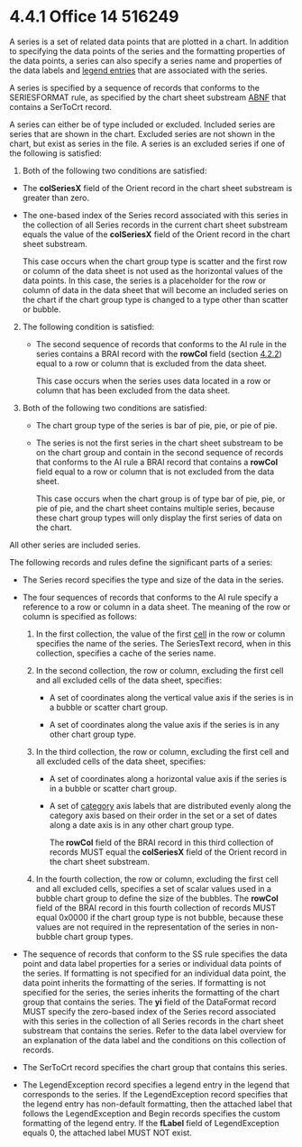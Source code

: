 <html dir="LTR" xmlns:mshelp="http://msdn.microsoft.com/mshelp" xmlns:ddue="http://ddue.schemas.microsoft.com/authoring/2003/5" xmlns:xlink="http://www.w3.org/1999/xlink" xmlns:tool="http://www.microsoft.com/tooltip">
 <body>
 <div id="header">
 <h1 class="heading">4.4.1 Office 14 516249</h1>
 </div>
 <div id="mainSection">
 <div id="mainBody">
 <div id="allHistory" class="saveHistory"></div>
 <div id="sectionSection0" class="section" name="collapseableSection">
 

<p>A series is a set of related data points that are plotted in
a chart. In addition to specifying the data points of the series and the
formatting properties of the data points, a series can also specify a series
name and properties of the data labels and <a href="f6104033-4e55-48ec-9da1-1b5b736b4dec.md#gt_6c27eb24-fb59-4bc8-8962-9cdac46a748e">legend entries</a> that are
associated with the series.</p>

<p>A series is specified by a sequence of records that conforms
to the SERIESFORMAT rule, as specified by the chart sheet substream <a href="f6104033-4e55-48ec-9da1-1b5b736b4dec.md#gt_24ddbbb4-b79e-4419-96ec-0fdd229c9ebf">ABNF</a> that contains a
SerToCrt record.</p>

<p>A series can either be of type included or excluded.
Included series are series that are shown in the chart. Excluded series are not
shown in the chart, but exist as series in the file. A series is an excluded
series if one of the following is satisfied:</p>

<ol><li><p><span> </span>Both of the
following two conditions are satisfied:</p>

</li></ol><ul><li><p><span><span> 
</span></span>The <b>colSeriesX</b> field of the Orient record in the chart
sheet substream is greater than zero.</p>

</li><li><p><span><span> 
</span></span>The one-based index of the Series record associated with this
series in the collection of all Series records in the current chart sheet
substream equals the value of the <b>colSeriesX</b> field of the Orient record
in the chart sheet substream.</p>

<p>This case occurs when the chart group type is scatter
and the first row or column of the data sheet is not used as the horizontal
values of the data points. In this case, the series is a placeholder for the
row or column of data in the data sheet that will become an included series on
the chart if the chart group type is changed to a type other than scatter or
bubble.</p>

</li></ul><ol start="2."><li><p><span> </span>The following
condition is satisfied:</p>

<ul><li><p><span><span> </span></span>The
second sequence of records that conforms to the AI rule in the series contains
a BRAI record with the <b>rowCol</b> field (section <a href="a216dd15-2641-4bcb-9f22-a9d5b67a8970.md">4.2.2</a>) equal to a row or
column that is excluded from the data sheet.</p>

<p>This case occurs when the
series uses data located in a row or column that has been excluded from the
data sheet.</p>

</li></ul></li><li><p><span> </span>Both of the
following two conditions are satisfied:</p>

<ul><li><p><span><span> </span></span>The
chart group type of the series is bar of pie, pie, or pie of pie.</p>

</li><li><p><span><span> </span></span>The
series is not the first series in the chart sheet substream to be on the chart
group and contain in the second sequence of records that conforms to the AI
rule a BRAI record that contains a <b>rowCol</b> field equal to a row or column
that is not excluded from the data sheet. </p>

<p>This case occurs when the
chart group is of type bar of pie, pie, or pie of pie, and the chart sheet
contains multiple series, because these chart group types will only display the
first series of data on the chart.</p>

</li></ul></li></ol><p>All other series are included series.</p>

<p>The following records and rules define the significant parts
of a series:</p>

<ul><li><p><span><span> 
</span></span>The Series record specifies the type and size of the data in the
series.</p>

</li><li><p><span><span> 
</span></span>The four sequences of records that conforms to the AI rule
specify a reference to a row or column in a data sheet. The meaning of the row
or column is specified as follows:  </p>

<ol><li><p><span> 
</span>In the first collection, the value of the first <a href="f6104033-4e55-48ec-9da1-1b5b736b4dec.md#gt_43d1e51e-4f26-493b-b7c9-e84e920d7461">cell</a> in the row or column
specifies the name of the series. The SeriesText record, when in this
collection, specifies a cache of the series name. </p>

</li><li><p><span> 
</span>In the second collection, the row or column, excluding the first cell
and all excluded cells of the data sheet, specifies:</p>

<ul><li><p><span><span> 
</span></span>A set of coordinates along the vertical value axis if the series
is in a bubble or scatter chart group. </p>

</li><li><p><span><span> 
</span></span>A set of coordinates along the value axis if the series is in any
other chart group type.</p>

</li></ul></li><li><p><span> 
</span>In the third collection, the row or column, excluding the first cell and
all excluded cells of the data sheet, specifies:</p>

<ul><li><p><span><span> 
</span></span>A set of coordinates along a horizontal value axis if the series
is in a bubble or scatter chart group.</p>

</li><li><p><span><span> 
</span></span>A set of <a href="f6104033-4e55-48ec-9da1-1b5b736b4dec.md#gt_7d6acf13-ba4d-4a0a-930e-3eaee465c7f1">category</a>
axis labels that are distributed evenly along the category axis based on their
order in the set or a set of dates along a date axis is in any other chart
group type. </p>

<p>The<b> rowCol</b> field of
the BRAI record in this third collection of records MUST equal the<b> colSeriesX</b>
field of the Orient record in the chart sheet substream.</p>

</li></ul></li><li><p><span> 
</span>In the fourth collection, the row or column, excluding the first cell
and all excluded cells, specifies a set of scalar values used in a bubble chart
group to define the size of the bubbles. The <b>rowCol</b> field of the BRAI
record in this fourth collection of records MUST equal 0x0000 if the chart
group type is not bubble, because these values are not required in the
representation of the series in non-bubble chart group types. </p>

</li></ol></li><li><p><span><span> 
</span></span>The sequence of records that conform to the SS rule specifies the
data point and data label properties for a series or individual data points of
the series. If formatting is not specified for an individual data point, the
data point inherits the formatting of the series. If formatting is not
specified for the series, the series inherits the formatting of the chart group
that contains the series. The <b>yi</b> field of the DataFormat record MUST
specify the zero-based index of the Series record associated with this series
in the collection of all Series records in the chart sheet substream that
contains the series. Refer to the data label overview for an explanation of the
data label and the conditions on this collection of records.</p>

</li><li><p><span><span> 
</span></span>The SerToCrt record specifies the chart group that contains this
series.</p>

</li><li><p><span><span> 
</span></span>The LegendException record specifies a legend entry in the legend
that corresponds to the series. If the LegendException record specifies that
the legend entry has non-default formatting, then the attached label that
follows the LegendException and Begin records specifies the custom formatting
of the legend entry. If the <b>fLabel</b> field of LegendException equals 0,
the attached label MUST NOT exist.</p>

</li></ul>
 </div>
 </div>
 </div>
 </body>
</html>